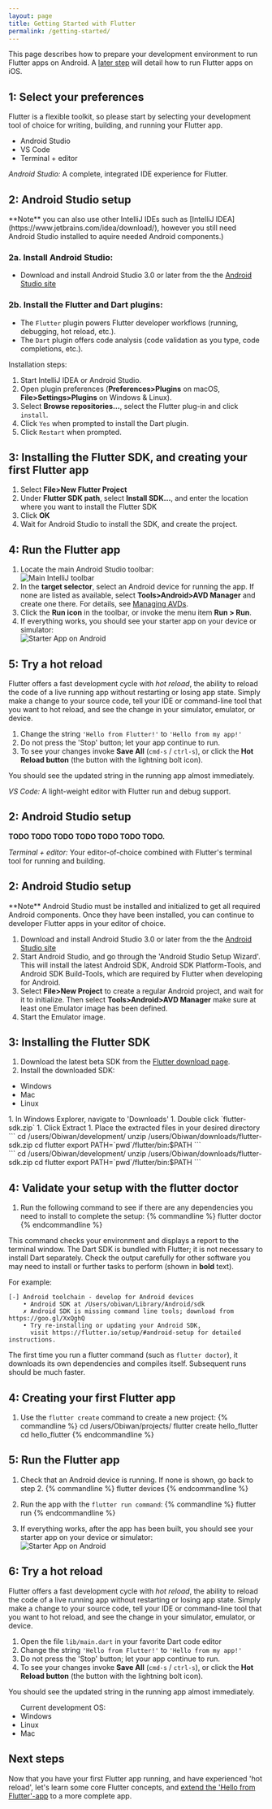```yaml
---
layout: page
title: Getting Started with Flutter
permalink: /getting-started/
---
```


This page describes how to prepare your development environment to run Flutter
apps on Android. A [later step](todo) will detail how to run Flutter apps on iOS.

## 1: Select your preferences

Flutter is a flexible toolkit, so please start by selecting your development
tool of choice for writing, building, and running your Flutter app.

<ul class="tabs__top-bar">
    <li class="tab-link current" data-tab="tab-install-androidsstudio">Android Studio</li>
    <li class="tab-link" data-tab="tab-install-vscode">VS Code</li>
    <li class="tab-link" data-tab="tab-install-terminal">Terminal + editor</li>
</ul>

<div id="tab-install-androidsstudio" class="tabs__content current" markdown="1">

*Android Studio:* A complete, integrated IDE experience for Flutter. 

## 2: Android Studio setup

<aside id="note" class="alert alert-info" markdown="1">
**Note** you can also use other IntelliJ IDEs such as [IntelliJ
IDEA](https://www.jetbrains.com/idea/download/), however you still need Android
Studio installed to aquire needed Android components.)
</aside>

### 2a. Install Android Studio:

   * Download and install Android Studio 3.0 or later from the the [Android
     Studio site](https://developer.android.com/studio/index.html)

### 2b. Install the Flutter and Dart plugins:

   * The `Flutter` plugin powers Flutter developer workflows (running,
     debugging, hot reload, etc.).
   * The `Dart` plugin offers code analysis (code validation as you type, code
     completions, etc.).

Installation steps:

   1. Start IntelliJ IDEA or Android Studio.
   1. Open plugin preferences (**Preferences>Plugins** on macOS,
      **File>Settings>Plugins** on Windows & Linux).
   1. Select **Browse repositories…**,  select the Flutter plug-in and click
      `install`.
   1. Click `Yes` when prompted to install the Dart plugin.
   1. Click `Restart` when prompted.

## 3: Installing the Flutter SDK, and creating your first Flutter app

   1. Select **File>New Flutter Project**
   1. Under **Flutter SDK path**, select **Install SDK...**, and enter the
      location where you want to install the Flutter SDK
   1. Click **OK**
   1. Wait for Android Studio to install the SDK, and create the project.

## 4: Run the Flutter app

   1. Locate the main Android Studio toolbar:<br>
      ![Main IntelliJ toolbar](/images/intellij/main-toolbar.png)
   1. In the **target selector**, select an Android device for running the app.
      If none are listed as available, select **Tools>Android>AVD Manager** and
      create one there. For details, see [Managing
      AVDs](https://developer.android.com/studio/run/managing-avds.html).
   1. Click the **Run icon** in the toolbar, or invoke the menu item **Run >
      Run**.
   1. If everything works, you should see your starter app on your device or
      simulator:<br>
      ![Starter App on Android](/images/flutter-starter-app-android.png)

## 5: Try a hot reload

Flutter offers a fast development cycle with _hot reload_, the ability to reload
the code of a live running app without restarting or losing app state. Simply
make a change to your source code, tell your IDE or command-line tool that you
want to hot reload, and see the change in your simulator, emulator, or device.

  1. Change the string `'Hello from Flutter!'` to `'Hello from my app!'`
  1. Do not press the 'Stop' button; let your app continue to run.
  1. To see your changes invoke **Save All** (`cmd-s` / `ctrl-s`), or click the
     **Hot Reload button** (the button with the lightning bolt icon).

You should see the updated string in the running app almost immediately.

</div>

<div id="tab-install-vscode" class="tabs__content" markdown="1">

*VS Code:* A light-weight editor with Flutter run and debug support.

## 2: Android Studio setup

**TODO TODO TODO TODO TODO TODO TODO.**

</div>

<div id="tab-install-terminal" class="tabs__content" markdown="1">

*Terminal + editor:* Your editor-of-choice combined with Flutter's terminal tool
for running and building.

## 2: Android Studio setup

<aside id="note" class="alert alert-info" markdown="1">
**Note** Android Studio must be installed and initialized to get all required
Android components. Once they have been installed, you can continue to developer
Flutter apps in your editor of choice.
</aside>

   1. Download and install Android Studio 3.0 or later from the the [Android
      Studio site](https://developer.android.com/studio/index.html)
   1. Start Android Studio, and go through the 'Android Studio Setup Wizard'.
      This will install the latest Android SDK, Android SDK Platform-Tools, and
      Android SDK Build-Tools, which are required by Flutter when developing for
      Android.
   1. Select **File>New Project** to create a regular Android project, and wait
      for it to initialize. Then select **Tools>Android>AVD Manager** make sure
      at least one Emulator image has been defined.
   1. Start the Emulator image.

## 3: Installing the Flutter SDK

   1. Download the latest beta SDK from the [Flutter download page](todo).
   1. Install the downloaded SDK:

<ul class="ostabs__top-bar">
    <li class="ostab-link current" data-tab="tab-os-install-windows">Windows</li>
    <li class="ostab-link" data-tab="tab-os-install-mac">Mac</li>
    <li class="ostab-link" data-tab="tab-os-install-linux">Linux</li>
</ul>
<div id="tab-os-install-windows" class="ostabs__content current" markdown="1">
   1. In Windows Explorer, navigate to 'Downloads'
   1. Double click `flutter-sdk.zip`
   1. Click Extract
   1. Place the extracted files in your desired directory
</div>
<div id="tab-os-install-mac" class="ostabs__content" markdown="1">
```
cd /users/Obiwan/development/
unzip /users/Obiwan/downloads/flutter-sdk.zip
cd flutter
export PATH=`pwd`/flutter/bin:$PATH
```
</div>
<div id="tab-os-install-linux" class="ostabs__content" markdown="1">
```
cd /users/Obiwan/development/
unzip /users/Obiwan/downloads/flutter-sdk.zip
cd flutter
export PATH=`pwd`/flutter/bin:$PATH
```
</div>


## 4: Validate your setup with the flutter doctor

   1. Run the following command to see if there are any dependencies you need to
      install to complete the setup:
   {% commandline %}
   flutter doctor
   {% endcommandline %}

This command checks your environment and displays a report to the terminal window.
The Dart SDK is bundled with Flutter; it is not necessary to install Dart separately.
Check the output carefully for other software you may need to install or further 
tasks to perform (shown in **bold** text).

For example:
```
[-] Android toolchain - develop for Android devices
    • Android SDK at /Users/obiwan/Library/Android/sdk
    ✗ Android SDK is missing command line tools; download from https://goo.gl/XxQghQ
    • Try re-installing or updating your Android SDK,
      visit https://flutter.io/setup/#android-setup for detailed instructions.
```

The first time you run a flutter command (such as `flutter doctor`), it downloads its own dependencies and compiles
itself. Subsequent runs should be much faster.

## 4: Creating your first Flutter app

   1. Use the `flutter create` command to create a new project:
   {% commandline %}
   cd /users/Obiwan/projects/
   flutter create hello_flutter
   cd hello_flutter
   {% endcommandline %}

## 5: Run the Flutter app

   1. Check that an Android device is running. If none is shown, go back to step 2.
   {% commandline %}
   flutter devices
   {% endcommandline %}
   1. Run the app with the `flutter run command`:
   {% commandline %}
   flutter run
   {% endcommandline %}

   1. If everything works, after the app has been built, you should see your
      starter app on your device or simulator:<br>
      ![Starter App on Android](/images/flutter-starter-app-android.png)

## 6: Try a hot reload

Flutter offers a fast development cycle with _hot reload_, the ability to reload
the code of a live running app without restarting or losing app state. Simply
make a change to your source code, tell your IDE or command-line tool that you
want to hot reload, and see the change in your simulator, emulator, or device.

  1. Open the file `lib/main.dart` in your favorite Dart code editor
  1. Change the string `'Hello from Flutter!'` to `'Hello from my app!'`
  1. Do not press the 'Stop' button; let your app continue to run.
  1. To see your changes invoke **Save All** (`cmd-s` / `ctrl-s`), or click the
     **Hot Reload button** (the button with the lightning bolt icon).

You should see the updated string in the running app almost immediately.

<ul class="ostabs__top-bar">Current development OS:
    <li class="ostab-link" data-tab="tab-install-windows">Windows</li>
    <li class="ostab-link" data-tab="tab-install-linux">Linux</li>
    <li class="ostab-link" data-tab="tab-install-mac">Mac</li>
</ul>

</div>

## Next steps

Now that you have your first Flutter app running, and have experienced 'hot
reload', let's learn some core Flutter concepts, and [extend the 'Hello from
Flutter'-app](/getting-started/app/) to a more complete app.